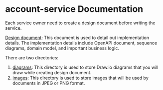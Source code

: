 # account-service Documentation

Each service owner need to create a design document before writing the service.

[Design document](./design.md): This document is used to detail out implementation details. The implementation
details include OpenAPI document, sequence diagrams, domain model, and important business logic.

There are two directories:

1. [diagrams](./diagrams): This directory is used to store Draw.io diagrams that you will draw while creating design
   document.
2. [images](./images): This directory is used to store images that will be used by documents in JPEG or PNG format.
